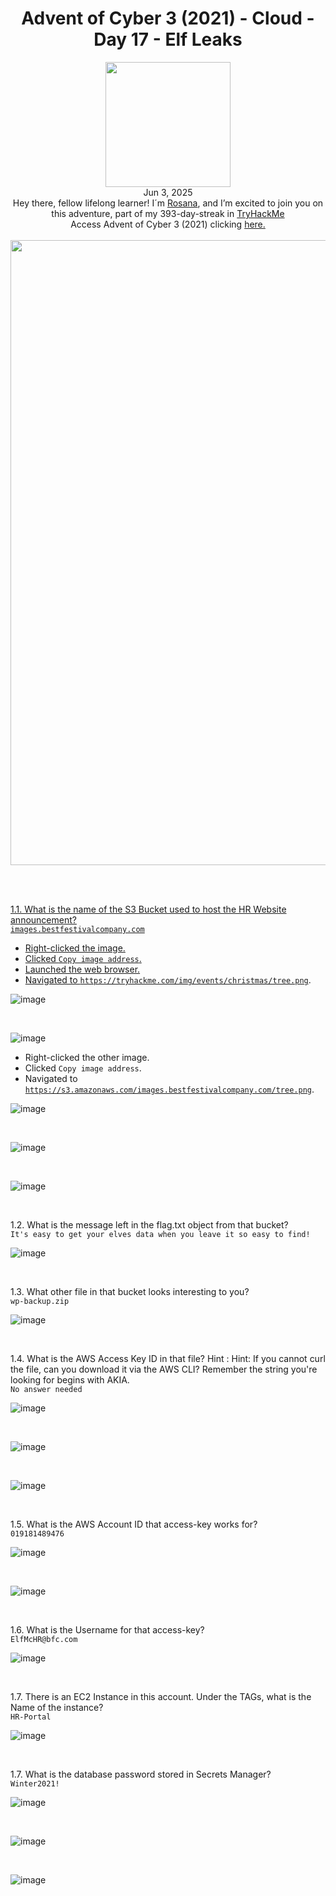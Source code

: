 <h1 align="center">Advent of Cyber 3 (2021) - Cloud - Day 17 -  Elf Leaks</h1> 
<p align="center"><img width="200px" src="https://github.com/user-attachments/assets/6371db5c-9eec-4f49-bdff-02ec11b425c9"><br>Jun 3, 2025<br> Hey there, fellow lifelong learner! I´m <a href="https://www.linkedin.com/in/rosanafssantos/">Rosana</a>, and I’m excited to join you on this adventure, part of my 393-day-streak in  <a href="https://tryhackme.com">TryHackMe</a>
<br>Access Advent of Cyber 3 (2021) clicking <a href="https://tryhackme.com/room/adventofcyber3"</a>here.<br><br>
<img width="1000px" src=""></p>

<br>
<br>

<p>1.1. What is the name of the S3 Bucket used to host the HR Website announcement?<br>
<code>images.bestfestivalcompany.com</code><br></p>

<p>

- Right-clicked the image.<br>
- Clicked <code>Copy image address</code>.<br>
- Launched the web browser.<br>
- Navigated to <code>https://tryhackme.com/img/events/christmas/tree.png</code>.</p>

![image](https://github.com/user-attachments/assets/be9a1f54-83d6-4fe2-9f53-64572242b279)

<br>

![image](https://github.com/user-attachments/assets/b02a32af-f65b-453a-8973-104331f4ce58)

<p>

- Right-clicked the other image.<br>
- Clicked <code>Copy image address</code>.<br>
- Navigated to <code>https://s3.amazonaws.com/images.bestfestivalcompany.com/tree.png</code>.</p>

![image](https://github.com/user-attachments/assets/f9ea44f0-382f-4f49-b6a4-9a90620e2fe2)

<br>

![image](https://github.com/user-attachments/assets/c4123bcb-7645-4c02-821e-657e8e330598)

<br>

![image](https://github.com/user-attachments/assets/926a2212-2fb5-4e94-b5d6-4f032ab4c7e1)

<br>


<p>1.2. What is the message left in the flag.txt object from that bucket?<br>
<code>It's easy to get your elves data when you leave it so easy to find!</code><br></p>

![image](https://github.com/user-attachments/assets/1d186d58-74d3-41f2-b784-55a54d3f3b00)

<br>

<p>1.3. What other file in that bucket looks interesting to you?<br>
<code>wp-backup.zip</code><br></p>

![image](https://github.com/user-attachments/assets/d455eadd-fb2b-4c4d-92f7-e2128f48123f)

<br>

<p>1.4. What is the AWS Access Key ID in that file? Hint : Hint: If you cannot curl the file, can you download it via the AWS CLI? Remember the string you're looking for begins with AKIA.<br>
<code>No answer needed</code><br></p>


![image](https://github.com/user-attachments/assets/d4b6fc1a-bbcf-4d95-9107-f5c5e1ef09f9)

<br>

![image](https://github.com/user-attachments/assets/4a968ed2-b710-4387-b747-7a76c2fa92c0)

<br>

![image](https://github.com/user-attachments/assets/93f695c3-011b-4b67-bd0e-63d77d004e77)

<br>

<p>1.5. What is the AWS Account ID that access-key works for?<br>
<code>019181489476</code><br></p>

![image](https://github.com/user-attachments/assets/2d657ba0-f795-4d72-a9d6-1361e67fe6cc)

<br>

![image](https://github.com/user-attachments/assets/56225f5c-38f5-48a0-bf9e-302d91137cdb)

<br>

<p>1.6. What is the Username for that access-key?<br>
<code>ElfMcHR@bfc.com</code><br></p>

![image](https://github.com/user-attachments/assets/fe8e5f1f-8745-476e-b957-a65b2659722d)


<br>


<p>1.7. There is an EC2 Instance in this account. Under the TAGs, what is the Name of the instance?<br>
<code>HR-Portal</code><br></p>

![image](https://github.com/user-attachments/assets/1e9ce646-75c2-43bb-a52f-19b81838f511)

<br>

<p>1.7. What is the database password stored in Secrets Manager?<br>
<code>Winter2021!</code><br></p>

![image](https://github.com/user-attachments/assets/ca3657a5-18b4-4d32-ac19-67775417d4e2)

<br>

![image](https://github.com/user-attachments/assets/f533edff-6a53-4c58-b001-c3b2a0fb1d11)

<br>


![image](https://github.com/user-attachments/assets/8aa03d1c-6974-43b5-9040-33f339f9bca3)

<br>



<br>
<br>
